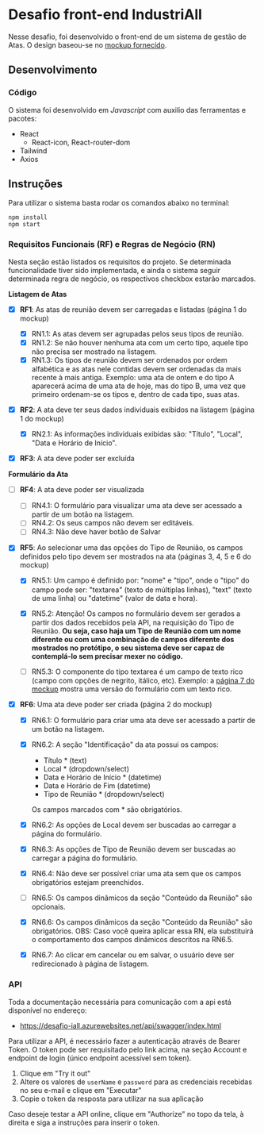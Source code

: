# Desafio front-end IndustriAll

Nesse desafio, foi desenvolvido o front-end de um sistema de gestão de Atas. O design baseou-se no [mockup fornecido](https://www.figma.com/file/kfO4pi7kyCRjuZQV3WMtcy/iMeets).


## Desenvolvimento

### Código

O sistema foi desenvolvido em _Javascript_ com auxilio das ferramentas e pacotes:
- React
  - React-icon, React-router-dom
- Tailwind
- Axios

## Instruções

Para utilizar o sistema basta rodar os comandos abaixo no terminal:
```
npm install
npm start
```

### Requisitos Funcionais (RF) e Regras de Negócio (RN)
Nesta seção estão listados os requisitos do projeto. Se determinada funcionalidade tiver sido implementada, e ainda o sistema seguir determinada regra de negócio, os respectivos checkbox estarão marcados.

**Listagem de Atas**

- [x] **RF1**: As atas de reunião devem ser carregadas e listadas (página 1 do mockup)

  - [x] RN1.1: As atas devem ser agrupadas pelos seus tipos de reunião.
  - [x] RN1.2: Se não houver nenhuma ata com um certo tipo, aquele tipo não precisa ser mostrado na listagem.
  - [x] RN1.3: Os tipos de reunião devem ser ordenados por ordem alfabética e as atas nele contidas devem ser ordenadas da mais recente à mais antiga.
    Exemplo: uma ata de ontem e do tipo A aparecerá acima de uma ata de hoje, mas do tipo B, uma vez que primeiro ordenam-se os tipos e, dentro de cada tipo, suas atas.

- [x] **RF2**: A ata deve ter seus dados individuais exibidos na listagem (página 1 do mockup)

  - [x] RN2.1: As informações individuais exibidas são: "Título", "Local", "Data e Horário de Início".

- [x] **RF3**: A ata deve poder ser excluída

**Formulário da Ata**

- [ ] **RF4**: A ata deve poder ser visualizada

  - [ ] RN4.1: O formulário para visualizar uma ata deve ser acessado a partir de um botão na listagem.
  - [ ] RN4.2: Os seus campos não devem ser editáveis.
  - [ ] RN4.3: Não deve haver botão de Salvar

- [x] **RF5**: Ao selecionar uma das opções do Tipo de Reunião, os campos definidos pelo tipo devem ser mostrados na ata (páginas 3, 4, 5 e 6 do mockup)

  - [x] RN5.1: Um campo é definido por: "nome" e "tipo", onde o "tipo" do campo pode ser: "textarea" (texto de múltiplas linhas), "text" (texto de uma linha) ou "datetime" (valor de data e hora).

  - [x] RN5.2: Atenção! Os campos no formulário devem ser gerados a partir dos dados recebidos pela API, na requisição do Tipo de Reunião. **Ou seja, caso haja um Tipo de Reunião com um nome diferente ou com uma combinação de campos diferente dos mostrados no protótipo, o seu sistema deve ser capaz de contemplá-lo sem precisar mexer no código.**

  - [ ] RN5.3: O componente do tipo textarea é um campo de texto rico (campo com opções de negrito, itálico, etc). Exemplo: a [página 7 do mockup](https://www.figma.com/file/kfO4pi7kyCRjuZQV3WMtcy/iMeets?node-id=81%3A371) mostra uma versão do formulário com um texto rico.

- [x] **RF6**: Uma ata deve poder ser criada (página 2 do mockup)

  - [x] RN6.1: O formulário para criar uma ata deve ser acessado a partir de um botão na listagem.
  - [x] RN6.2: A seção "Identificação" da ata possui os campos:

    - Título \* (text)
    - Local \* (dropdown/select)
    - Data e Horário de Início \* (datetime)
    - Data e Horário de Fim (datetime)
    - Tipo de Reunião \* (dropdown/select)

    Os campos marcados com \* são obrigatórios.

  - [x] RN6.2: As opções de Local devem ser buscadas ao carregar a página do formulário.
  - [x] RN6.3: As opções de Tipo de Reunião devem ser buscadas ao carregar a página do formulário.
  - [x] RN6.4: Não deve ser possível criar uma ata sem que os campos obrigatórios estejam preenchidos.
  - [ ] RN6.5: Os campos dinâmicos da seção "Conteúdo da Reunião" são opcionais.
  - [x] RN6.6: Os campos dinâmicos da seção "Conteúdo da Reunião" são obrigatórios. OBS: Caso você queira aplicar essa RN, ela substituirá o comportamento dos campos dinâmicos descritos na RN6.5.
  - [x] RN6.7: Ao clicar em cancelar ou em salvar, o usuário deve ser redirecionado à página de listagem.

### API

Toda a documentação necessária para comunicação com a api está disponível no endereço:

- https://desafio-iall.azurewebsites.net/api/swagger/index.html

Para utilizar a API, é necessário fazer a autenticação através de Bearer Token. O token pode ser requisitado pelo link acima, na seção Account e endpoint de login (único endpoint acessível sem token).

1. Clique em "Try it out"
2. Altere os valores de `userName` e `password` para as credenciais recebidas no seu e-mail e clique em "Executar"
3. Copie o token da resposta para utilizar na sua aplicação

Caso deseje testar a API online, clique em "Authorize" no topo da tela, à direita e siga a instruções para inserir o token.

